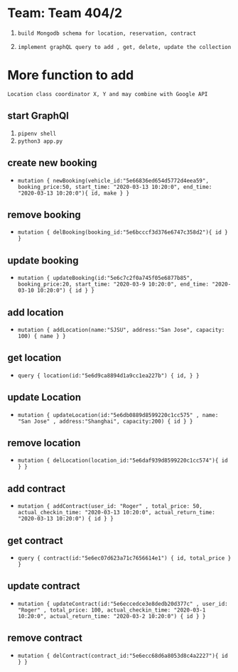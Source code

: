 # Team: Team 404/2

1. `build Mongodb schema for location, reservation, contract`

2. `implement graphQL query to add , get, delete, update the collection`

# More function to add

`Location class coordinator X, Y and may combine with Google API`

## start GraphQl

1. `pipenv shell`
2. `python3 app.py`

## create new booking

- `mutation { newBooking(vehicle_id:"5e66836ed654d5772d4eea59", booking_price:50, start_time: "2020-03-13 10:20:0", end_time: "2020-03-13 10:20:0"){ id, make } }`

## remove booking

- `mutation { delBooking(booking_id:"5e6bcccf3d376e6747c358d2"){ id } }`

## update booking

- `mutation { updateBooking(id:"5e6c7c2f0a745f05e6877b85", booking_price:20, start_time: "2020-03-9 10:20:0", end_time: "2020-03-10 10:20:0") { id } }`

## add location

- `mutation { addLocation(name:"SJSU", address:"San Jose", capacity: 100) { name } }`

## get location

- `query { location(id:"5e6d9ca8894d1a9cc1ea227b") { id, } }`

## update Location

- `mutation { updateLocation(id:"5e6db0889d8599220c1cc575" , name: "San Jose" , address:"Shanghai", capacity:200) { id } }`

## remove location

- `mutation { delLocation(location_id:"5e6daf939d8599220c1cc574"){ id } }`

## add contract

- `mutation { addContract(user_id: "Roger" , total_price: 50, actual_checkin_time: "2020-03-13 10:20:0", actual_return_time: "2020-03-13 10:20:0") { id } }`

## get contract

- `query { contract(id:"5e6ec07d623a71c7656614e1") { id, total_price } }`

## update contract

- `mutation { updateContract(id:"5e6eccedce3e8dedb20d377c" , user_id: "Roger" , total_price: 100, actual_checkin_time: "2020-03-1 10:20:0", actual_return_time: "2020-03-2 10:20:0") { id } }`

## remove contract

- `mutation { delContract(contract_id:"5e6ecc68d6a8053d8c4a2227"){ id } }`